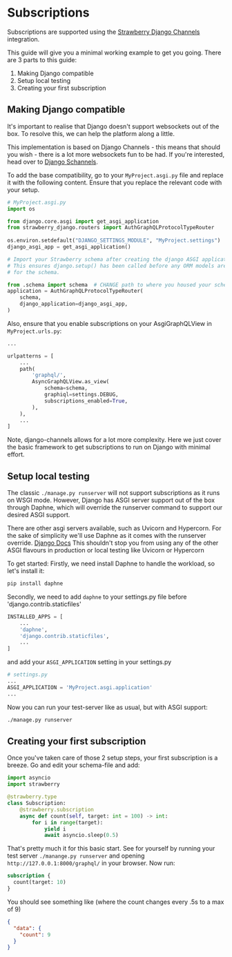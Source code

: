 # Subscriptions

Subscriptions are supported using the
[Strawberry Django Channels](https://strawberry.rocks/docs/integrations/channels) integration.

This guide will give you a minimal working example to get you going.
There are 3 parts to this guide:

1. Making Django compatible
2. Setup local testing
3. Creating your first subscription

## Making Django compatible

It's important to realise that Django doesn't support websockets out of the box.
To resolve this, we can help the platform along a little. 

This implementation is based on Django Channels - this means that should you wish - there is a lot more websockets fun to be had.  If you're interested, head over to [Django Schannels](https://channels.readthedocs.io).

To add the base compatibility, go to your `MyProject.asgi.py` file and replace it with the following content.
Ensure that you replace the relevant code with your setup.

```python
# MyProject.asgi.py
import os

from django.core.asgi import get_asgi_application
from strawberry_django.routers import AuthGraphQLProtocolTypeRouter
 
os.environ.setdefault("DJANGO_SETTINGS_MODULE", "MyProject.settings")  # CHANGE the project name
django_asgi_app = get_asgi_application()

# Import your Strawberry schema after creating the django ASGI application
# This ensures django.setup() has been called before any ORM models are imported
# for the schema.

from .schema import schema  # CHANGE path to where you housed your schema file.
application = AuthGraphQLProtocolTypeRouter(
    schema,
    django_application=django_asgi_app,
)
```

Also, ensure that you enable subscriptions on your AsgiGraphQLView in `MyProject.urls.py`:

```python
...

urlpatterns = [
	...
    path(
        'graphql/',
        AsyncGraphQLView.as_view(
            schema=schema,
            graphiql=settings.DEBUG,
            subscriptions_enabled=True,
        ),
    ),
    ...
]

```

Note, django-channels allows for a lot more complexity. Here we just cover the basic framework to get
subscriptions to run on Django with minimal effort.

## Setup local testing

The classic `./manage.py runserver` will not support subscriptions as it runs on WSGI mode. However, Django has ASGI server support out of the box through Daphne, which will override the runserver command to support our desired ASGI support.  

 There are other asgi servers available, such as Uvicorn and Hypercorn.  For the sake of simplicity we'll use Daphne as it comes with the runserver override. [Django Docs](https://docs.djangoproject.com/en/4.2/howto/deployment/asgi/daphne/) This shouldn't stop you from using any of the other ASGI flavours in production or local testing like Uvicorn or Hypercorn

To get started: Firstly, we need install Daphne to handle the workload, so let's install it:

```bash
pip install daphne
```

Secondly, we need to add `daphne` to your settings.py file before 'django.contrib.staticfiles'

```python
INSTALLED_APPS = [
	...
    'daphne',
    'django.contrib.staticfiles',
    ...
]
```

and add your `ASGI_APPLICATION` setting in your settings.py

```python
# settings.py
...
ASGI_APPLICATION = 'MyProject.asgi.application'
...
```

Now you can run your test-server like as usual, but with ASGI support:

```bash
./manage.py runserver
```

## Creating your first subscription

Once you've taken care of those 2 setup steps, your first subscription is a breeze.
Go and edit your schema-file and add:

```python
import asyncio
import strawberry

@strawberry.type
class Subscription:
    @strawberry.subscription
    async def count(self, target: int = 100) -> int:
        for i in range(target):
            yield i
            await asyncio.sleep(0.5)
```

That's pretty much it for this basic start.
See for yourself by running your test server `./manange.py runserver` and opening `http://127.0.0.1:8000/graphql/` in your browser. Now run:

```graphql
subscription {
  count(target: 10)
}
```

You should see something like (where the count changes every .5s to a max of 9)

```json
{
  "data": {
    "count": 9
  }
}
```
